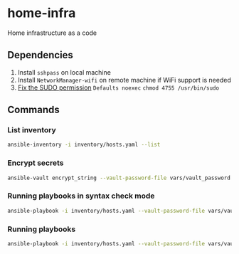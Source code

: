 # home-infra
Home infrastructure as a code

## Dependencies

1. Install `sshpass` on local machine
2. Install `NetworkManager-wifi` on remote machine if WiFi support is needed
3. [Fix the SUDO permission](https://access.redhat.com/solutions/6217761)
  `Defaults noexec`
  `chmod 4755 /usr/bin/sudo`

## Commands

### List inventory

```sh
ansible-inventory -i inventory/hosts.yaml --list
```

### Encrypt secrets

```sh
ansible-vault encrypt_string --vault-password-file vars/vault_password.txt "password" --name 'key'
```

### Running playbooks in syntax check mode

```sh
ansible-playbook -i inventory/hosts.yaml --vault-password-file vars/vault_password.txt --syntax-check init_infra.yaml
```

### Running playbooks

```sh
ansible-playbook -i inventory/hosts.yaml --vault-password-file vars/vault_password.txt init_infra.yaml
```